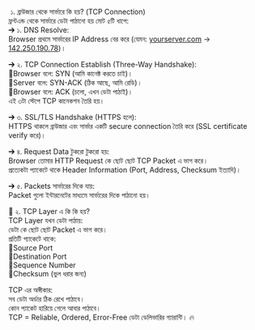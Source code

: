  ১. ব্রাউজার থেকে সার্ভারে কি হয়? (TCP Connection)  
ফ্রন্টএন্ড থেকে সার্ভারে ডেটা পাঠানো হয় মোট ৫টি ধাপে:  
➔ ১. DNS Resolve:  
Browser প্রথমে সার্ভারের IP Address বের করে (যেমন: [yourserver.com](http://yourserver.com/) → [142.250.190.78](http://142.250.190.78/))।  
  
➔ ২. TCP Connection Establish (Three-Way Handshake):  
🎯Browser বলে: SYN (আমি কানেক্ট করতে চাই)।  
🎯Server বলে: SYN-ACK (ঠিক আছে, আমি রেডি)।  
🎯Browser বলে: ACK (চলো, এখন ডেটা পাঠাই)।  
এই ৩টা স্টেপে TCP কানেকশন তৈরি হয়।  
  
➔ ৩. SSL/TLS Handshake (HTTPS হলে):  
HTTPS থাকলে ব্রাউজার এবং সার্ভার একটি secure connection তৈরি করে (SSL certificate verify করে)।  
  
➔ ৪. Request Data টুকরো টুকরো হয়:  
Browser তোমার HTTP Request কে ছোট ছোট TCP Packet এ ভাগ করে।  
প্রত্যেকটা প্যাকেটে থাকে Header Information (Port, Address, Checksum ইত্যাদি)।  
  
➔ ৫. Packets সার্ভারের দিকে যায়:  
Packet গুলো ইন্টারনেটের মাধ্যমে সার্ভারের দিকে পাঠানো হয়।  
  
  
🌟 ২. TCP Layer এ কি কি হয়?  
TCP Layer যখন ডেটা পাঠায়:  
ডেটা কে ছোট ছোট Packet এ ভাগ করে।  
প্রতিটি প্যাকেটে থাকে:  
🎯Source Port  
🎯Destination Port  
🎯Sequence Number  
🎯Checksum (ভুল ধরার জন্য)  
  
TCP এর অঙ্গীকার:  
সব ডেটা অর্ডার ঠিক রেখে পাঠাবে।  
কোন প্যাকেট হারিয়ে গেলে আবার পাঠাবে।  
TCP = Reliable, Ordered, Error-Free ডেটা ডেলিভারির গ্যারান্টি। 🔥